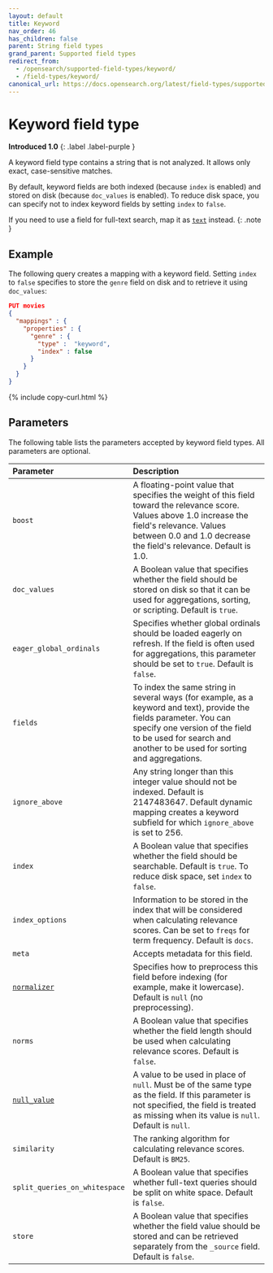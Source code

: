 ```yaml
---
layout: default
title: Keyword
nav_order: 46
has_children: false
parent: String field types
grand_parent: Supported field types
redirect_from:
  - /opensearch/supported-field-types/keyword/
  - /field-types/keyword/
canonical_url: https://docs.opensearch.org/latest/field-types/supported-field-types/keyword/
---
```


# Keyword field type
**Introduced 1.0**
{: .label .label-purple }

A keyword field type contains a string that is not analyzed. It allows only exact, case-sensitive matches.

By default, keyword fields are both indexed (because `index` is enabled) and stored on disk (because `doc_values` is enabled). To reduce disk space, you can specify not to index keyword fields by setting `index` to `false`.

If you need to use a field for full-text search, map it as [`text`]({{site.url}}{{site.baseurl}}/opensearch/supported-field-types/text/) instead.
{: .note }

## Example

The following query creates a mapping with a keyword field. Setting `index` to `false` specifies to store the `genre` field on disk and to retrieve it using `doc_values`:

```json
PUT movies
{
  "mappings" : {
    "properties" : {
      "genre" : {
        "type" :  "keyword",
        "index" : false
      }
    }
  }
}
```
{% include copy-curl.html %}

## Parameters

The following table lists the parameters accepted by keyword field types. All parameters are optional.

Parameter | Description 
:--- | :--- 
`boost` | A floating-point value that specifies the weight of this field toward the relevance score. Values above 1.0 increase the field's relevance. Values between 0.0 and 1.0 decrease the field's relevance. Default is 1.0.
`doc_values` | A Boolean value that specifies whether the field should be stored on disk so that it can be used for aggregations, sorting, or scripting. Default is `true`.
`eager_global_ordinals` | Specifies whether global ordinals should be loaded eagerly on refresh. If the field is often used for aggregations, this parameter should be set to `true`. Default is `false`.
`fields` | To index the same string in several ways (for example, as a keyword and text), provide the fields parameter. You can specify one version of the field to be used for search and another to be used for sorting and aggregations.
`ignore_above` | Any string longer than this integer value should not be indexed. Default is 2147483647. Default dynamic mapping creates a keyword subfield for which `ignore_above` is set to 256.
`index` | A Boolean value that specifies whether the field should be searchable. Default is `true`. To reduce disk space, set `index` to `false`.
`index_options` | Information to be stored in the index that will be considered when calculating relevance scores. Can be set to `freqs` for term frequency. Default is `docs`.
`meta` | Accepts metadata for this field.
[`normalizer`]({{site.url}}{{site.baseurl}}/analyzers/normalizers/) | Specifies how to preprocess this field before indexing (for example, make it lowercase). Default is `null` (no preprocessing).
`norms` | A Boolean value that specifies whether the field length should be used when calculating relevance scores. Default is `false`.
[`null_value`]({{site.url}}{{site.baseurl}}/opensearch/supported-field-types/index#null-value) | A value to be used in place of `null`. Must be of the same type as the field. If this parameter is not specified, the field is treated as missing when its value is `null`. Default is `null`.
`similarity` | The ranking algorithm for calculating relevance scores. Default is `BM25`. 
`split_queries_on_whitespace` | A Boolean value that specifies whether full-text queries should be split on white space. Default is `false`.
`store` | A Boolean value that specifies whether the field value should be stored and can be retrieved separately from the `_source` field. Default is `false`. 

